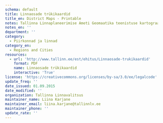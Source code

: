 ```yaml
---
schema: default
title: Linnaosade trükikaardid
title_en: District Maps - Printable
notes: Tallinna Linnaplaneerimise Ameti Geomaatika teenistuse kartograafid on valmistanud 2015 aastal linnosade kaardid. Need on allolevates suurustes ja mõõtkavades ning siit lehelt digitaalselt pdf-ina allalaetavad (failid on suuremahulised). Failide kasutamisel palume kindlasti viidata autorile Tallinna Linnaplaneerimise Amet.
notes_en: ''
department: ''
category:
  - Piirkonnad ja linnad
category_en:
  - Regions and Cities
resources:
  - url: 'http://www.tallinn.ee/est/ehitus/Linnaosade-trukikaardid'
    format: PDF
    name: Linnaosade trükikaardid
    interactive: 'True'
license: 'https://creativecommons.org/licenses/by-sa/3.0/ee/legalcode'
update_freq: ''
date_issued: 01.09.2015
date_modified: ''
organization: Tallinna Linnavalitsus
maintainer_name: Liina Karjane
maintainer_email: liina.karjane@tallinnlv.ee
maintainer_phone: ''
update_rate: ''
---
```

